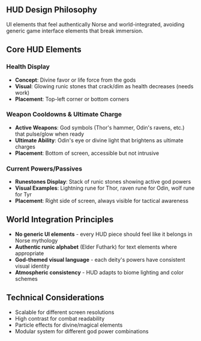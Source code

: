 ## HUD Design Philosophy
UI elements that feel authentically Norse and world-integrated, avoiding generic game interface elements that break immersion.

## Core HUD Elements

### Health Display
- **Concept**: Divine favor or life force from the gods
- **Visual**: Glowing runic stones that crack/dim as health decreases (needs work)
- **Placement**: Top-left corner or bottom corners
### Weapon Cooldowns & Ultimate Charge
- **Active Weapons**: God symbols (Thor's hammer, Odin's ravens, etc.) that pulse/glow when ready
- **Ultimate Ability**: Odin's eye or divine light that brightens as ultimate charges
- **Placement**: Bottom of screen, accessible but not intrusive

### Current Powers/Passives
- **Runestones Display**: Stack of runic stones showing active god powers
- **Visual Examples**: Lightning rune for Thor, raven rune for Odin, wolf rune for Tyr
- **Placement**: Right side of screen, always visible for tactical awareness

## World Integration Principles
- **No generic UI elements** - every HUD piece should feel like it belongs in Norse mythology
- **Authentic runic alphabet** (Elder Futhark) for text elements where appropriate
- **God-themed visual language** - each deity's powers have consistent visual identity
- **Atmospheric consistency** - HUD adapts to biome lighting and color schemes

## Technical Considerations
- Scalable for different screen resolutions
- High contrast for combat readability
- Particle effects for divine/magical elements
- Modular system for different god power combinations